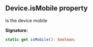 
## Device.isMobile property

Is the device mobile

**Signature:**

```typescript
static get isMobile(): boolean;
```
